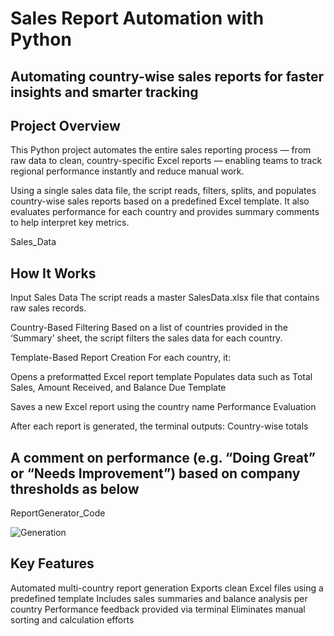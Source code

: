 # Sales Report Automation with Python
## Automating country-wise sales reports for faster insights and smarter tracking

## Project Overview
This Python project automates the entire sales reporting process — from raw data to clean, country-specific Excel reports — enabling teams to track regional performance instantly and reduce manual work.

Using a single sales data file, the script reads, filters, splits, and populates country-wise sales reports based on a predefined Excel template. It also evaluates performance for each country and provides summary comments to help interpret key metrics.

<a tref= "https://github.com/salmanshariff07/Due_Report_Automation_Python/blob/main/Sales_Data.xlsx"> Sales_Data

## How It Works
Input Sales Data
The script reads a master SalesData.xlsx file that contains raw sales records.

Country-Based Filtering
Based on a list of countries provided in the ‘Summary’ sheet, the script filters the sales data for each country.

Template-Based Report Creation
For each country, it:

Opens a preformatted Excel report template
Populates data such as Total Sales, Amount Received, and Balance Due
<a tref="https://github.com/salmanshariff07/Due_Report_Automation_Python/blob/main/Template.xlsx"> Template

Saves a new Excel report using the country name
Performance Evaluation

After each report is generated, the terminal outputs:
Country-wise totals

## A comment on performance (e.g. “Doing Great” or “Needs Improvement”) based on company thresholds as below

<a tref="https://github.com/salmanshariff07/Due_Report_Automation_Python/blob/main/ReportGenerator.py"> ReportGenerator_Code

![Generation](https://github.com/user-attachments/assets/1d756e50-9610-4590-afb0-765cb21c9b57)


## Key Features
Automated multi-country report generation
Exports clean Excel files using a predefined template
Includes sales summaries and balance analysis per country
Performance feedback provided via terminal
Eliminates manual sorting and calculation efforts


